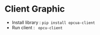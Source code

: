 # Client Graphic  

- Install library : `pip install opcua-client`  
- Run client : ` opcu-client` 
